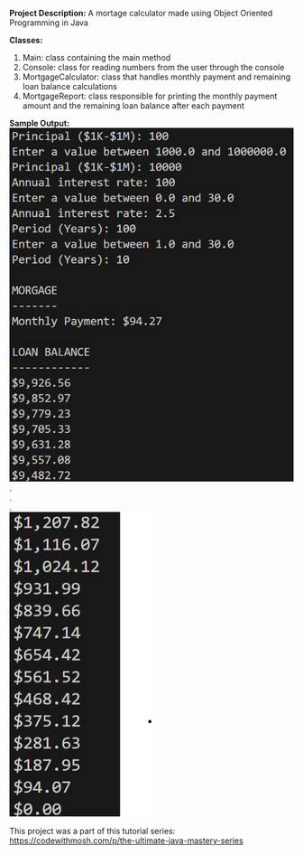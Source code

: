 **Project Description:**
A mortage calculator made using Object Oriented Programming in Java

**Classes:**
1. Main: class containing the main method
2. Console: class for reading numbers from the user through the console
3. MortgageCalculator: class that handles monthly payment and remaining loan balance calculations
4. MortgageReport: class responsible for printing the monthly payment amount and the remaining loan balance after each payment

**Sample Output:** <br>
![output image 1](./images/image-1.png)<br>
.<br>
.<br>
.<br>
![output image 2](./images/image-2.png) <br>

This project was a part of this tutorial series: https://codewithmosh.com/p/the-ultimate-java-mastery-series
